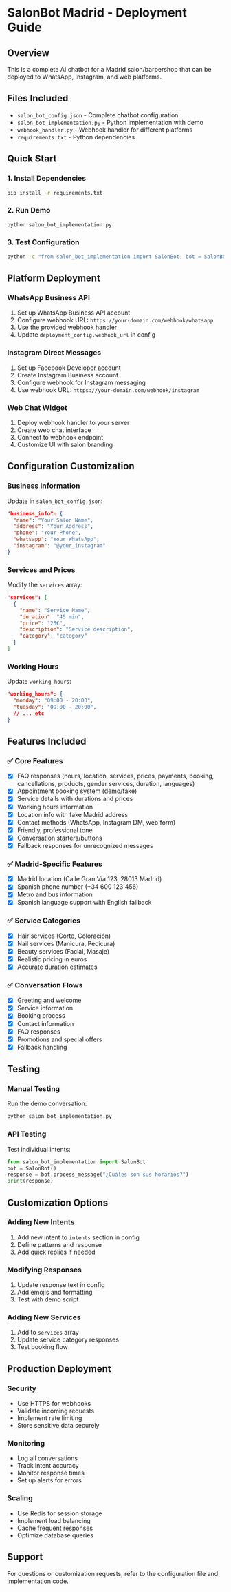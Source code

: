 # SalonBot Madrid - Deployment Guide

## Overview
This is a complete AI chatbot for a Madrid salon/barbershop that can be deployed to WhatsApp, Instagram, and web platforms.

## Files Included
- `salon_bot_config.json` - Complete chatbot configuration
- `salon_bot_implementation.py` - Python implementation with demo
- `webhook_handler.py` - Webhook handler for different platforms
- `requirements.txt` - Python dependencies

## Quick Start

### 1. Install Dependencies
```bash
pip install -r requirements.txt
```

### 2. Run Demo
```bash
python salon_bot_implementation.py
```

### 3. Test Configuration
```bash
python -c "from salon_bot_implementation import SalonBot; bot = SalonBot(); print('✅ Configuration loaded successfully')"
```

## Platform Deployment

### WhatsApp Business API
1. Set up WhatsApp Business API account
2. Configure webhook URL: `https://your-domain.com/webhook/whatsapp`
3. Use the provided webhook handler
4. Update `deployment_config.webhook_url` in config

### Instagram Direct Messages
1. Set up Facebook Developer account
2. Create Instagram Business account
3. Configure webhook for Instagram messaging
4. Use webhook URL: `https://your-domain.com/webhook/instagram`

### Web Chat Widget
1. Deploy webhook handler to your server
2. Create web chat interface
3. Connect to webhook endpoint
4. Customize UI with salon branding

## Configuration Customization

### Business Information
Update in `salon_bot_config.json`:
```json
"business_info": {
  "name": "Your Salon Name",
  "address": "Your Address",
  "phone": "Your Phone",
  "whatsapp": "Your WhatsApp",
  "instagram": "@your_instagram"
}
```

### Services and Prices
Modify the `services` array:
```json
"services": [
  {
    "name": "Service Name",
    "duration": "45 min",
    "price": "25€",
    "description": "Service description",
    "category": "category"
  }
]
```

### Working Hours
Update `working_hours`:
```json
"working_hours": {
  "monday": "09:00 - 20:00",
  "tuesday": "09:00 - 20:00",
  // ... etc
}
```

## Features Included

### ✅ Core Features
- [x] FAQ responses (hours, location, services, prices, payments, booking, cancellations, products, gender services, duration, languages)
- [x] Appointment booking system (demo/fake)
- [x] Service details with durations and prices
- [x] Working hours information
- [x] Location info with fake Madrid address
- [x] Contact methods (WhatsApp, Instagram DM, web form)
- [x] Friendly, professional tone
- [x] Conversation starters/buttons
- [x] Fallback responses for unrecognized messages

### ✅ Madrid-Specific Features
- [x] Madrid location (Calle Gran Vía 123, 28013 Madrid)
- [x] Spanish phone number (+34 600 123 456)
- [x] Metro and bus information
- [x] Spanish language support with English fallback

### ✅ Service Categories
- [x] Hair services (Corte, Coloración)
- [x] Nail services (Manicura, Pedicura)
- [x] Beauty services (Facial, Masaje)
- [x] Realistic pricing in euros
- [x] Accurate duration estimates

### ✅ Conversation Flows
- [x] Greeting and welcome
- [x] Service information
- [x] Booking process
- [x] Contact information
- [x] FAQ responses
- [x] Promotions and special offers
- [x] Fallback handling

## Testing

### Manual Testing
Run the demo conversation:
```bash
python salon_bot_implementation.py
```

### API Testing
Test individual intents:
```python
from salon_bot_implementation import SalonBot
bot = SalonBot()
response = bot.process_message("¿Cuáles son sus horarios?")
print(response)
```

## Customization Options

### Adding New Intents
1. Add new intent to `intents` section in config
2. Define patterns and response
3. Add quick replies if needed

### Modifying Responses
1. Update response text in config
2. Add emojis and formatting
3. Test with demo script

### Adding New Services
1. Add to `services` array
2. Update service category responses
3. Test booking flow

## Production Deployment

### Security
- Use HTTPS for webhooks
- Validate incoming requests
- Implement rate limiting
- Store sensitive data securely

### Monitoring
- Log all conversations
- Track intent accuracy
- Monitor response times
- Set up alerts for errors

### Scaling
- Use Redis for session storage
- Implement load balancing
- Cache frequent responses
- Optimize database queries

## Support
For questions or customization requests, refer to the configuration file and implementation code.
